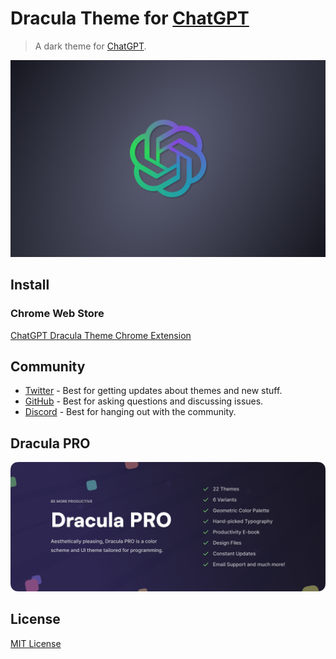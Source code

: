 # Dracula Theme for [ChatGPT](https://chat.openai.com/)

> A dark theme for [ChatGPT](https://chat.openai.com/).

![Screenshot](./screenshot.png)

## Install

### Chrome Web Store

[ChatGPT Dracula Theme Chrome Extension](https://chromewebstore.google.com/detail/chatgpt-dracula-custom-th/ocmahjmcabkidkpmfhdiipnaajlmkfba)

## Community

- [Twitter](https://twitter.com/draculatheme) - Best for getting updates about themes and new stuff.
- [GitHub](https://github.com/dracula/dracula-theme/discussions) - Best for asking questions and discussing issues.
- [Discord](https://draculatheme.com/discord-invite) - Best for hanging out with the community.

## Dracula PRO

[![Dracula PRO](./.github/dracula-pro.png)](https://draculatheme.com/pro)

## License

[MIT License](./LICENSE)
